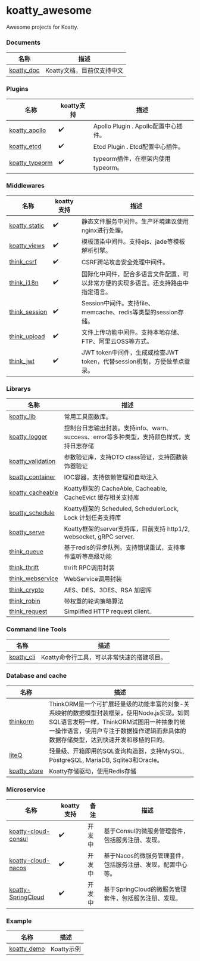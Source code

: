 # koatty_awesome
Awesome projects for Koatty.

### Documents
名称  | 描述
------------- | ------------- 
[koatty_doc](https://github.com/Koatty/koatty_doc) | Koatty文档，目前仅支持中文

### Plugins

名称  | koatty支持 | 描述
------------- | ------------- | ------------- 
[koatty_apollo](https://github.com/Koatty/think_apollo)  | ✔️ |  Apollo Plugin . Apollo配置中心插件。
[koatty_etcd](https://github.com/Koatty/koatty_etcd)  | ✔️ |  Etcd Plugin . Etcd配置中心插件。
[koatty_typeorm](https://github.com/Koatty/koatty_typeorm)  | ✔️ |  typeorm插件，在框架内使用typeorm。


### Middlewares

名称  | koatty支持 | 描述
------------- | ------------- | ------------- 
[koatty_static](https://github.com/koatty/koatty_static)  | ✔️ |  静态文件服务中间件。生产环境建议使用nginx进行处理。
[koatty_views](https://github.com/koatty/koatty_views)  | ✔️ |  模板渲染中间件。支持ejs、jade等模板解析引擎。
[think_csrf](https://github.com/thinkkoa/think_csrf)  |✔️ |  CSRF跨站攻击安全处理中间件。
[think_i18n](https://github.com/thinkkoa/think_i18n)  |✔️ | 国际化中间件，配合多语言文件配置，可以非常方便的实现多语言。还支持路由中指定语言。
[think_session](https://github.com/thinkkoa/think_session) | ✔️ | Session中间件。支持file、memcache、redis等类型的session存储。
[think_upload](https://github.com/thinkkoa/think_upload)  | ✔️ |  文件上传功能中间件。支持本地存储、FTP、阿里云OSS等方式。
[think_jwt](https://github.com/thinkkoa/think_jwt)  | ✔️ |  JWT token中间件，生成或检查JWT token，代替session机制，方便做单点登录。


### Librarys

名称  | 描述
------------- | -------------
[koatty_lib](https://github.com/Koatty/koatty_lib)  | 常用工具函数库。
[koatty_logger](https://github.com/Koatty/koatty_logger)  | 控制台日志输出封装。支持info、warn、success、error等多种类型，支持颜色样式，支持日志存储
[koatty_validation](https://github.com/Koatty/koatty_validation)  | 参数验证库，支持DTO class验证，支持函数装饰器验证
[koatty_container](https://github.com/Koatty/think_container) | IOC容器，支持依赖管理和自动注入
[koatty_cacheable](https://github.com/Koatty/koatty_cacheable) | Koatty框架的 CacheAble, Cacheable, CacheEvict 缓存相关支持库
[koatty_schedule](https://github.com/Koatty/koatty_schedule) | Koatty框架的 Scheduled, SchedulerLock, Lock 计划任务支持库
[koatty_serve](https://github.com/Koatty/koatty_serve) | Koatty框架的server支持库，目前支持 http1/2, websocket, gRPC server.
[think_queue](https://github.com/thinkkoa/think_queue)  | 基于redis的异步队列。支持错误重试，支持事件监听等高级功能
[think_thrift](https://github.com/thinkkoa/think_thrift) | thrift RPC调用封装
[think_webservice](https://github.com/thinkkoa/think_webservice) | WebService调用封装
[think_crypto](https://github.com/thinkkoa/think_crypto) | AES、DES、3DES、RSA 加密库
[think_robin](https://github.com/thinkkoa/think_robin) | 带权重的轮询策略算法
[think_request](https://github.com/thinkkoa/think_request) |  Simplified HTTP request client.


### Command line Tools

名称  | 描述
------------- | -------------
[koatty_cli](https://github.com/Koatty/koatty_cli)  | Koatty命令行工具，可以非常快速的搭建项目。


### Database and cache
名称  | 描述
------------- | -------------
[thinkorm](https://github.com/thinkkoa/thinkorm)  | ThinkORM是一个可扩展轻量级的功能丰富的对象-关系映射的数据模型封装框架，使用Node.js实现。如同SQL语言发明一样，ThinkORM试图用一种抽象的统一操作语言，使用户专注于数据操作逻辑而非具体的数据存储类型，达到快速开发和移植的目的。
[liteQ](https://github.com/thinkkoa/liteQ)  | 轻量级、开箱即用的SQL查询构造器，支持MySQL, PostgreSQL, MariaDB, Sqlite3和Oracle。
[koatty_store](https://github.com/Koatty/koatty_store)  | Koatty存储驱动，使用Redis存储


### Microservice

名称  | koatty支持 | 备注 | 描述
------------- | ------------- | ------------- | ------------- 
[koatty-cloud-consul](https://github.com/Koatty/koatty-cloud-consul) | ✔️ | 开发中 |  基于Consul的微服务管理套件，包括服务注册、发现。
[koatty-cloud-nacos](https://github.com/Koatty/koatty-cloud-nacos) | ✔️ | 开发中 |  基于Nacos的微服务管理套件，包括服务注册、发现，配置中心等。
[koatty-SpringCloud](https://github.com/Koatty/koatty-SpringCloud) | ✔️ | 开发中 |  基于SpringCloud的微服务管理套件，包括服务注册、发现。

### Example

名称  | 描述
------------- | -------------
[koatty_demo](https://github.com/Koatty/koatty_demo) | Koatty示例


